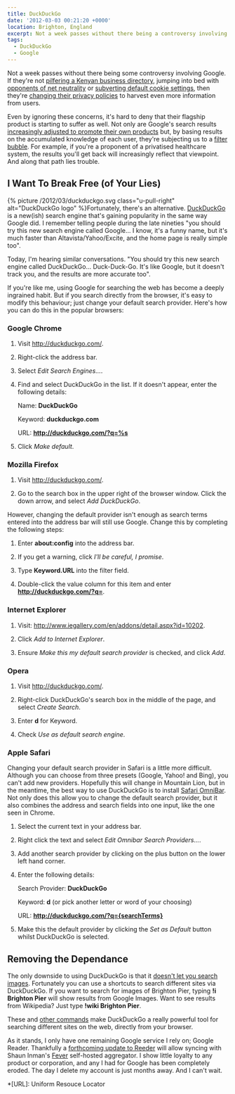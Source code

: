 ```yaml
---
title: DuckDuckGo
date: '2012-03-03 00:21:20 +0000'
location: Brighton, England
excerpt: Not a week passes without there being a controversy involving Google. If they're not pilfering a Kenyan business directory, then they're jumping into bed with opponents of net neutrality or subverting default cookie settings. Even if you ignore these concerns, it's hard to deny that their search engine is starting to suffer too. Fortunately, there's an alternative.
tags:
  - DuckDuckGo
  - Google
---
```

Not a week passes without there being some controversy involving Google. If they're not [pilfering a Kenyan business directory][1], jumping into bed with [opponents of net neutrality][2] or [subverting default cookie settings][3], then they're [changing their privacy policies][4] to harvest even more information from users.

Even by ignoring these concerns, it's hard to deny that their flagship product is starting to suffer as well. Not only are Google's search results [increasingly adjusted to promote their own products][5] but, by basing results on the accumulated knowledge of each user, they're subjecting us to a [filter bubble][6]. For example, if you're a proponent of a privatised healthcare system, the results you'll get back will increasingly reflect that viewpoint. And along that path lies trouble.

## I Want To Break Free (of Your Lies)
{% picture /2012/03/duckduckgo.svg class="u-pull-right" alt="DuckDuckGo logo" %}Fortunately, there's an alternative. [DuckDuckGo][7] is a new(ish) search engine that's gaining popularity in the same way Google did. I remember telling people during the late nineties "you should try this new search engine called Google... I know, it's a funny name, but it's much faster than Altavista/Yahoo/Excite, and the home page is really simple too".

Today, I'm hearing similar conversations. "You should try this new search engine called DuckDuckGo... Duck-Duck-Go. It's like Google, but it doesn't track you, and the results are more accurate too".

If you're like me, using Google for searching the web has become a deeply ingrained habit. But if you search directly from the browser, it's easy to modify this behaviour; just change your default search provider. Here's how you can do this in the popular browsers:

### Google Chrome
 1. Visit <http://duckduckgo.com/>.

 2. Right-click the address bar.

 3. Select _Edit Search Engines..._.

 4. Find and select DuckDuckGo in the list. If it doesn't appear, enter the following details:

    Name: **DuckDuckGo**

    Keyword: **duckduckgo.com**

    URL: **http://duckduckgo.com/?q=%s**

 5. Click _Make default_.

### Mozilla Firefox
 1. Visit <http://duckduckgo.com/>.

 2. Go to the search box in the upper right of the browser window. Click the down arrow, and select _Add DuckDuckGo_.

However, changing the default provider isn't enough as search terms entered into the address bar will still use Google. Change this by completing the following steps:

 1. Enter **about:config** into the address bar.

 2. If you get a warning, click _I'll be careful, I promise_.

 3. Type **Keyword.URL** into the filter field.

 4. Double-click the value column for this item and enter **http://duckduckgo.com/?q=**.

### Internet Explorer
 1. Visit: <http://www.iegallery.com/en/addons/detail.aspx?id=10202>.

 2. Click _Add to Internet Explorer_.

 3. Ensure _Make this my default search provider_ is checked, and click _Add_.

### Opera
 1. Visit <http://duckduckgo.com/>.

 2. Right-click DuckDuckGo's search box in the middle of the page, and select _Create Search_.

 3. Enter **d** for Keyword.

 4. Check _Use as default search engine_.

### Apple Safari
Changing your default search provider in Safari is a little more difficult. Although you can choose from three presets (Google, Yahoo! and Bing), you can't add new providers. Hopefully this will change in Mountain Lion, but in the meantime, the best way to use DuckDuckGo is to install [Safari OmniBar][8]. Not only does this allow you to change the default search provider, but it also combines the address and search fields into one input, like the one seen in Chrome.

 1. Select the current text in your address bar.

 2. Right click the text and select _Edit Omnibar Search Providers..._.

 3. Add another search provider by clicking on the plus button on the lower left hand corner.

 4. Enter the following details:

    Search Provider: **DuckDuckGo**

    Keyword: **d** (or pick another letter or word of your choosing)

    URL: **http://duckduckgo.com/?q={searchTerms}**

 5. Make this the default provider by clicking the _Set as Default_ button whilst DuckDuckGo is selected.

## Removing the Dependance
The only downside to using DuckDuckGo is that it [doesn't let you search images][9]. Fortunately you can use a shortcuts to search different sites via DuckDuckGo. If you want to search for images of Brighton Pier, typing **!i Brighton Pier** will show results from Google Images. Want to see results from Wikipedia? Just type **!wiki Brighton Pier**.

These and [other commands][10] make DuckDuckGo a really powerful tool for searching different sites on the web, directly from your browser.

As it stands, I only have one remaining Google service I rely on; Google Reader. Thankfully a [forthcoming update to Reeder][11] will allow syncing with Shaun Inman's [Fever][12] self-hosted aggregator. I show little loyalty to any product or corporation, and any I had for Google has been completely eroded. The day I delete my account is just months away. And I can't wait.

[1]: http://arstechnica.com/tech-policy/news/2012/01/google-caught-pilfering-kenyan-business-directory-in-sting-operation.ars
[2]: http://gizmodo.com/5605310/google-just-killed-net-neutrality
[3]: http://online.wsj.com/article/SB10001424052970204880404577225380456599176.html
[4]: http://googleblog.blogspot.com/2012/01/updating-our-privacy-policies-and-terms.html
[5]: http://www.focusontheuser.org/examples.php
[6]: http://dontbubble.us/
[7]: http://duckduckgo.com/
[8]: http://hackemist.com/SafariOmnibar/
[9]: http://help.duckduckgo.com/customer/portal/articles/215615-images
[10]: http://duckduckgo.com/bang.html
[11]: https://twitter.com/reederapp/status/164761840201641985
[12]: http://feedafever.com/

*[URL]: Uniform Resouce Locator

